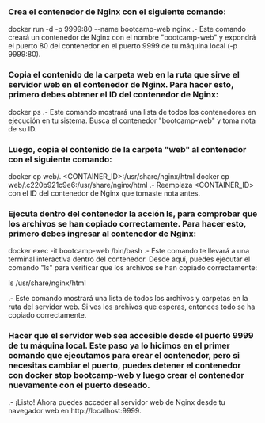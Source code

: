 ### Crea el contenedor de Nginx con el siguiente comando:
docker run -d -p 9999:80 --name bootcamp-web nginx
.- Este comando creará un contenedor de Nginx con el nombre "bootcamp-web" y expondrá el puerto 80 del contenedor en el puerto 9999 de tu máquina local (-p 9999:80).

### Copia el contenido de la carpeta web en la ruta que sirve el servidor web en el contenedor de Nginx. Para hacer esto, primero debes obtener el ID del contenedor de Nginx:
docker ps
.- Este comando mostrará una lista de todos los contenedores en ejecución en tu sistema. Busca el contenedor "bootcamp-web" y toma nota de su ID.

### Luego, copia el contenido de la carpeta "web" al contenedor con el siguiente comando:
docker cp web/. <CONTAINER_ID>:/usr/share/nginx/html
docker cp web/.c220b921c9e6:/usr/share/nginx/html
.- Reemplaza <CONTAINER_ID> con el ID del contenedor de Nginx que tomaste nota antes.

### Ejecuta dentro del contenedor la acción ls, para comprobar que los archivos se han copiado correctamente. Para hacer esto, primero debes ingresar al contenedor de Nginx:
docker exec -it bootcamp-web /bin/bash
.- Este comando te llevará a una terminal interactiva dentro del contenedor. Desde aquí, puedes ejecutar el comando "ls" para verificar que los archivos se han copiado correctamente:

ls /usr/share/nginx/html

.- Este comando mostrará una lista de todos los archivos y carpetas en la ruta del servidor web. Si ves los archivos que esperas, entonces todo se ha copiado correctamente.

### Hacer que el servidor web sea accesible desde el puerto 9999 de tu máquina local. Este paso ya lo hicimos en el primer comando que ejecutamos para crear el contenedor, pero si necesitas cambiar el puerto, puedes detener el contenedor con docker stop bootcamp-web y luego crear el contenedor nuevamente con el puerto deseado.

.- ¡Listo! Ahora puedes acceder al servidor web de Nginx desde tu navegador web en http://localhost:9999.